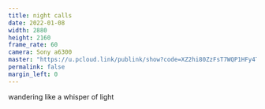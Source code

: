 ```yaml
---
title: night calls
date: 2022-01-08
width: 2880
height: 2160
frame_rate: 60
camera: Sony a6300
master: "https://u.pcloud.link/publink/show?code=XZ2hi80ZzFsT7WQP1HFy4TPDxD6Qe7kFGCtk"
permalink: false
margin_left: 0
---
```

wandering like a whisper of light